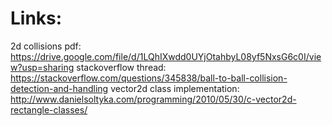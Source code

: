 # Links:
2d collisions pdf: https://drive.google.com/file/d/1LQhIXwdd0UYjOtahbyL08yf5NxsG6c0I/view?usp=sharing
stackoverflow thread: https://stackoverflow.com/questions/345838/ball-to-ball-collision-detection-and-handling
vector2d class implementation: http://www.danielsoltyka.com/programming/2010/05/30/c-vector2d-rectangle-classes/